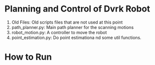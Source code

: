 # Planning and Control of Dvrk Robot
1) Old Files: 
  Old scripts files that are not used at this point
2) path_planner.py:
  Main path planner for the scanning motions
3) robot_motion.py:
  A controller to move the robot
4) point_estimation.py:
  Do point estimationa nd some util functions.
  
  
# How to Run
